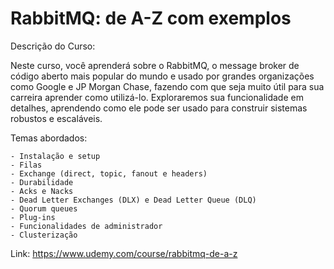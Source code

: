 # RabbitMQ: de A-Z com exemplos

Descrição do Curso: 

Neste curso, você aprenderá sobre o RabbitMQ, o message broker de código aberto mais popular do mundo e usado por grandes organizações como Google e JP Morgan Chase, fazendo com que seja muito útil para sua carreira aprender como utilizá-lo. Exploraremos sua funcionalidade em detalhes, aprendendo como ele pode ser usado para construir sistemas robustos e escaláveis. 

Temas abordados:

    - Instalação e setup
    - Filas
    - Exchange (direct, topic, fanout e headers)
    - Durabilidade
    - Acks e Nacks
    - Dead Letter Exchanges (DLX) e Dead Letter Queue (DLQ)
    - Quorum queues
    - Plug-ins
    - Funcionalidades de administrador
    - Clusterização

Link: https://www.udemy.com/course/rabbitmq-de-a-z
